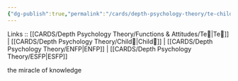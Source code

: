 ```yaml
---
{"dg-publish":true,"permalink":"/cards/depth-psychology-theory/te-child/","created":"2023-01-05T12:06:45.823+01:00","updated":"2023-04-21T13:49:24.121+02:00"}
---
```



Links :: [[CARDS/Depth Psychology Theory/Functions & Attitudes/Te🏹\|Te🏹]] | [[CARDS/Depth Psychology Theory/Child👼\|Child👼]] | [[CARDS/Depth Psychology Theory/ENFP\|ENFP]] | [[CARDS/Depth Psychology Theory/ESFP\|ESFP]]


<div class="transclusion internal-embed is-loaded"><div class="markdown-embed">



the miracle of knowledge   

</div></div>
